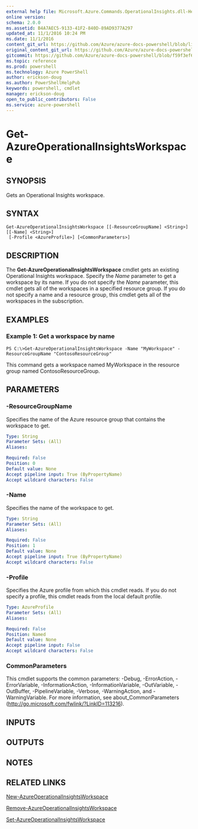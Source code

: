 ```yaml
---
external help file: Microsoft.Azure.Commands.OperationalInsights.dll-Help.xml
online version: 
schema: 2.0.0
ms.assetid: B4A7AEC5-9133-41F2-840D-89AD9377A297
updated_at: 11/1/2016 10:24 PM
ms.date: 11/1/2016
content_git_url: https://github.com/Azure/azure-docs-powershell/blob/live/azureps-cmdlets-docs/ResourceManager/AzureRM.OperationalInsights/v0.9.8/Get-AzureOperationalInsightsWorkspace.md
original_content_git_url: https://github.com/Azure/azure-docs-powershell/blob/live/azureps-cmdlets-docs/ResourceManager/AzureRM.OperationalInsights/v0.9.8/Get-AzureOperationalInsightsWorkspace.md
gitcommit: https://github.com/Azure/azure-docs-powershell/blob/f59f3ef60bc592383812213e69fd77ba950759ed/azureps-cmdlets-docs/ResourceManager/AzureRM.OperationalInsights/v0.9.8/Get-AzureOperationalInsightsWorkspace.md
ms.topic: reference
ms.prod: powershell
ms.technology: Azure PowerShell
author: erickson-doug
ms.author: PowerShellHelpPub
keywords: powershell, cmdlet
manager: erickson-doug
open_to_public_contributors: False
ms.service: azure-powershell
---
```


# Get-AzureOperationalInsightsWorkspace

## SYNOPSIS
Gets an Operational Insights workspace.

## SYNTAX

```
Get-AzureOperationalInsightsWorkspace [[-ResourceGroupName] <String>] [[-Name] <String>]
 [-Profile <AzureProfile>] [<CommonParameters>]
```

## DESCRIPTION
The **Get-AzureOperationalInsightsWorkspace** cmdlet gets an existing Operational Insights workspace.
Specify the *Name* parameter to get a workspace by its name.
If you do not specify the *Name* parameter, this cmdlet gets all of the workspaces in a specified resource group.
If you do not specify a name and a resource group, this cmdlet gets all of the workspaces in the subscription.

## EXAMPLES

### Example 1: Get a workspace by name
```
PS C:\>Get-AzureOperationalInsightsWorkspace -Name "MyWorkspace" -ResourceGroupName "ContosoResourceGroup"
```

This command gets a workspace named MyWorkspace in the resource group named ContosoResourceGroup.

## PARAMETERS

### -ResourceGroupName
Specifies the name of the Azure resource group that contains the workspace to get.

```yaml
Type: String
Parameter Sets: (All)
Aliases: 

Required: False
Position: 0
Default value: None
Accept pipeline input: True (ByPropertyName)
Accept wildcard characters: False
```

### -Name
Specifies the name of the workspace to get.

```yaml
Type: String
Parameter Sets: (All)
Aliases: 

Required: False
Position: 1
Default value: None
Accept pipeline input: True (ByPropertyName)
Accept wildcard characters: False
```

### -Profile
Specifies the Azure profile from which this cmdlet reads.
If you do not specify a profile, this cmdlet reads from the local default profile.

```yaml
Type: AzureProfile
Parameter Sets: (All)
Aliases: 

Required: False
Position: Named
Default value: None
Accept pipeline input: False
Accept wildcard characters: False
```

### CommonParameters
This cmdlet supports the common parameters: -Debug, -ErrorAction, -ErrorVariable, -InformationAction, -InformationVariable, -OutVariable, -OutBuffer, -PipelineVariable, -Verbose, -WarningAction, and -WarningVariable. For more information, see about_CommonParameters (http://go.microsoft.com/fwlink/?LinkID=113216).

## INPUTS

## OUTPUTS

## NOTES

## RELATED LINKS

[New-AzureOperationalInsightsWorkspace](xref:ResourceManager/AzureRM.OperationalInsights/v0.9.8/New-AzureOperationalInsightsWorkspace.md)

[Remove-AzureOperationalInsightsWorkspace](xref:ResourceManager/AzureRM.OperationalInsights/v0.9.8/Remove-AzureOperationalInsightsWorkspace.md)

[Set-AzureOperationalInsightsWorkspace](xref:ResourceManager/AzureRM.OperationalInsights/v0.9.8/Set-AzureOperationalInsightsWorkspace.md)


